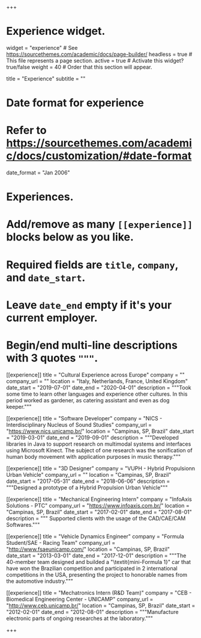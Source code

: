 +++
# Experience widget.
widget = "experience"  # See https://sourcethemes.com/academic/docs/page-builder/
headless = true  # This file represents a page section.
active = true  # Activate this widget? true/false
weight = 40  # Order that this section will appear.

title = "Experience"
subtitle = ""

# Date format for experience
#   Refer to https://sourcethemes.com/academic/docs/customization/#date-format
date_format = "Jan 2006"

# Experiences.
#   Add/remove as many `[[experience]]` blocks below as you like.
#   Required fields are `title`, `company`, and `date_start`.
#   Leave `date_end` empty if it's your current employer.
#   Begin/end multi-line descriptions with 3 quotes `"""`.

[[experience]]
  title = "Cultural Experience across Europe"
  company = ""
  company_url = ""
  location = "Italy, Netherlands, France, United Kingdom"
  date_start = "2019-07-01"
  date_end = "2020-04-01"
  description = """Took some time to learn other languages and experience other cultures. In this period worked as gardener, as catering assistant and even as dog keeper."""

[[experience]]
  title = "Software Developer"
  company = "NICS - Interdisciplinary Nucleus of Sound Studies"
  company_url = "https://www.nics.unicamp.br/"
  location = "Campinas, SP, Brazil"
  date_start = "2019-03-01"
  date_end = "2019-09-01"
  description = """Developed libraries in Java to support research on multimodal systems and interfaces using Microsoft Kinect. The subject of one research was the sonification of human body movement with application purposes in music therapy."""

[[experience]]
  title = "3D Designer"
  company = "VUPH - Hybrid Propulsionn Urban Vehicle"
  company_url = ""
  location = "Campinas, SP, Brazil"
  date_start = "2017-05-31"
  date_end = "2018-06-06"
  description = """Designed a prototype of a Hybrid Propulsion Urban Vehicle"""

[[experience]]
  title = "Mechanical Engineering Intern"
  company = "InfoAxis Solutions - PTC"
  company_url = "https://www.infoaxis.com.br/"
  location = "Campinas, SP, Brazil"
  date_start = "2017-02-01"
  date_end = "2017-08-01"
  description = """ Supported clients with the usage of the CAD/CAE/CAM Softwares."""
  
[[experience]]
  title = "Vehicle Dynamics Engineer"
  company = "Formula Student/SAE - Racing Team"
  company_url = "http://www.fsaeunicamp.com/"
  location = "Campinas, SP, Brazil"
  date_start = "2013-03-01"
  date_end = "2017-12-01"
  description = """The 40-member team designed and builded a "\textit{mini-Formula 1}" car that have won the Brazilian competition and participated in 2 international competitions in the USA, presenting the project to honorable names from the automotive industry."""

[[experience]]
  title = "Mechatronics Intern (R&D Team)"
  company = "CEB - Biomedical Engineering Center - UNICAMP"
  company_url = "http://www.ceb.unicamp.br/"
  location = "Campinas, SP, Brazil"
  date_start = "2012-02-01"
  date_end = "2012-08-01"
  description = """Manufacture electronic parts of ongoing researches at the laboratory."""

+++
